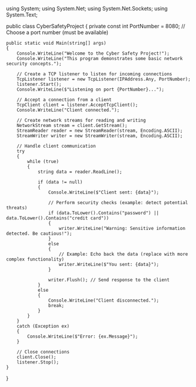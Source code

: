 using System;
using System.Net;
using System.Net.Sockets;
using System.Text;

public class CyberSafetyProject
{
    private const int PortNumber = 8080; // Choose a port number (must be available)

    public static void Main(string[] args)
    {
        Console.WriteLine("Welcome to the Cyber Safety Project!");
        Console.WriteLine("This program demonstrates some basic network security concepts.");

        // Create a TCP listener to listen for incoming connections
        TcpListener listener = new TcpListener(IPAddress.Any, PortNumber);
        listener.Start();
        Console.WriteLine($"Listening on port {PortNumber}...");

        // Accept a connection from a client
        TcpClient client = listener.AcceptTcpClient();
        Console.WriteLine("Client connected.");

        // Create network streams for reading and writing
        NetworkStream stream = client.GetStream();
        StreamReader reader = new StreamReader(stream, Encoding.ASCII);
        StreamWriter writer = new StreamWriter(stream, Encoding.ASCII);

        // Handle client communication
        try
        {
            while (true)
            {
                string data = reader.ReadLine();

                if (data != null)
                {
                    Console.WriteLine($"Client sent: {data}");

                    // Perform security checks (example: detect potential threats)
                    if (data.ToLower().Contains("password") || data.ToLower().Contains("credit card"))
                    {
                        writer.WriteLine("Warning: Sensitive information detected. Be cautious!");
                    }
                    else
                    {
                        // Example: Echo back the data (replace with more complex functionality)
                        writer.WriteLine($"You sent: {data}");
                    }

                    writer.Flush(); // Send response to the client
                }
                else
                {
                    Console.WriteLine("Client disconnected.");
                    break;
                }
            }
        }
        catch (Exception ex)
        {
            Console.WriteLine($"Error: {ex.Message}");
        }

        // Close connections
        client.Close();
        listener.Stop();
    }
}

